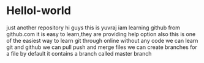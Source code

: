 # Hellol-world
just another repository
hi guys this is yuvraj 
iam learning github from github.com
it is easy to learn,they are providing help option also
this is one of the easiest way to learn git through online
without any code we can learn git and github
we can pull push and merge files
we can create branches for a file
by default it contains a branch called master branch
